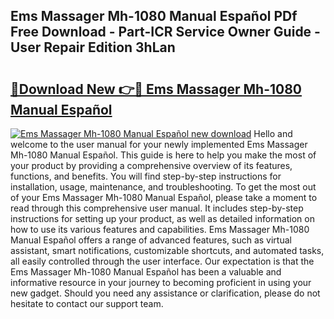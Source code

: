 ## Ems Massager Mh-1080 Manual Español PDf Free Download - Part-ICR Service Owner Guide - User Repair Edition 3hLan

# <h2><a href="http://bc25782.oget.top/?id=Ems+Massager+Mh-1080+Manual+Espa%c3%b1ol">🔗Download New 👉🔴 Ems Massager Mh-1080 Manual Español</a></h2>

[![Ems Massager Mh-1080 Manual Español new download](https://i.imgur.com/5g1atiW.png)](http://bc25782.oget.top/?id=Ems+Massager+Mh-1080+Manual+Espa%c3%b1ol)
Hello and welcome to the user manual for your newly implemented Ems Massager Mh-1080 Manual Español. This guide is here to help you make the most of your product by providing a comprehensive overview of its features, functions, and benefits. You will find step-by-step instructions for installation, usage, maintenance, and troubleshooting. To get the most out of your Ems Massager Mh-1080 Manual Español, please take a moment to read through this comprehensive user manual. It includes step-by-step instructions for setting up your product, as well as detailed information on how to use its various features and capabilities. Ems Massager Mh-1080 Manual Español offers a range of advanced features, such as virtual assistant, smart notifications, customizable shortcuts, and automated tasks, all easily controlled through the user interface. Our expectation is that the Ems Massager Mh-1080 Manual Español has been a valuable and informative resource in your journey to becoming proficient in using your new gadget. Should you need any assistance or clarification, please do not hesitate to contact our support team.
